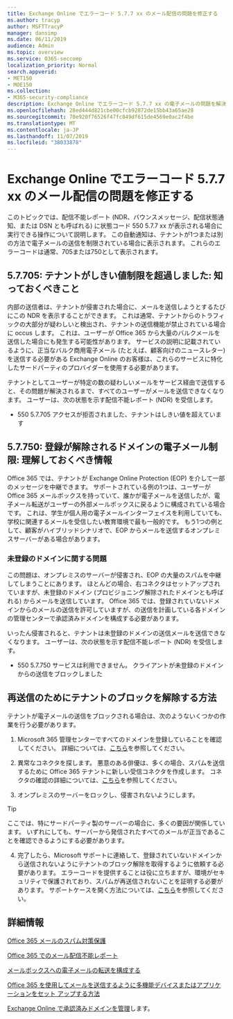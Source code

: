 ```yaml
---
title: Exchange Online でエラーコード 5.7.7 xx のメール配信の問題を修正する
ms.author: tracyp
author: MSFTTracyP
manager: dansimp
ms.date: 06/11/2019
audience: Admin
ms.topic: overview
ms.service: O365-seccomp
localization_priority: Normal
search.appverid:
- MET150
- MOE150
ms.collection:
- M365-security-compliance
description: Exchange Online でエラーコード 5.7.7 xx の電子メールの問題を解決する方法について説明します (テナントがメールの送信をブロックされた場合)。
ms.openlocfilehash: 28ed444d821cbe00cfcb92872de15bb43a65ae28
ms.sourcegitcommit: 70e920f76526f47fc849df615de4569e0ac2f4be
ms.translationtype: MT
ms.contentlocale: ja-JP
ms.lasthandoff: 11/07/2019
ms.locfileid: "38033878"
---
```

# <a name="fix-email-delivery-issues-for-error-code-577xx-in-exchange-online"></a>Exchange Online でエラーコード 5.7.7 xx のメール配信の問題を修正する

このトピックでは、配信不能レポート (NDR、バウンスメッセージ、配信状態通知、または DSN とも呼ばれる) に状態コード 550 5.7.7 xx が表示される場合に実行できる操作について説明します。 この自動通知は、テナントが1つまたは別の方法で電子メールの送信を制限されている場合に表示されます。 これらのエラーコードは通常、705または750として表示されます。

## <a name="57705-tenant-has-exceeded-threshold-restriction-what-you-need-to-know"></a>5.7.705: テナントがしきい値制限を超過しました: 知っておくべきこと

内部の送信者は、テナントが侵害された場合に、メールを送信しようとするたびにこの NDR を表示することができます。 これは通常、テナントからのトラフィックの大部分が疑わしいと検出され、テナントの送信機能が禁止されている場合に occus します。 これは、ユーザーが Office 365 から大量のバルクメールを送信した場合にも発生する可能性があります。 サービスの説明に記載されているように、正当なバルク商用電子メール (たとえば、顧客向けのニュースレター) を送信する必要がある Exchange Online のお客様は、これらのサービスに特化したサードパーティのプロバイダーを使用する必要があります。

テナントとしてユーザーが特定の数の疑わしいメールをサービス経由で送信すると、その問題が解決されるまで、すべてのユーザーがメールを送信できなくなります。 ユーザーは、次の状態を示す配信不能レポート (NDR) を受信します。

- 550 5.7.705 アクセスが拒否されました、テナントはしきい値を超えています

## <a name="57750-unregistered-domain-email-restriction-what-you-need-to-know"></a>5.7.750: 登録が解除されるドメインの電子メール制限: 理解しておくべき情報

Office 365 では、テナントが Exchange Online Protection (EOP) を介して一部のメッセージを中継できます。 サポートされている例の1つは、ユーザーが Office 365 メールボックスを持っていて、誰かが電子メールを送信したが、電子メール転送がユーザーの外部メールボックスに戻るように構成されている場合です。 これは、学生が個人用の電子メールインターフェイスを利用していても、学校に関連するメールを受信したい教育環境で最も一般的です。 もう1つの例として、顧客がハイブリッドシナリオで、EOP からメールを送信するオンプレミスサーバーがある場合があります。

### <a name="problems-with-unregistered-domains"></a>未登録のドメインに関する問題

この問題は、オンプレミスのサーバーが侵害され、EOP の大量のスパムを中継してしまうことにあります。 ほとんどの場合、右コネクタはセットアップされていますが、未登録のドメイン (プロビジョニング解除されたドメインとも呼ばれる) からメールを送信しています。 Office 365 では、登録されていないドメインからのメールの送信を許可していますが、の送信を計画している各ドメインの管理センターで承認済みドメインを構成する必要があります。

いったん侵害されると、テナントは未登録のドメインの送信メールを送信できなくなります。 ユーザーは、次の状態を示す配信不能レポート (NDR) を受信します。

- 550 5.7.750 サービスは利用できません。 クライアントが未登録のドメインからの送信をブロックしました

## <a name="how-to-unblocking-tenant-in-order-to-send-again"></a>再送信のためにテナントのブロックを解除する方法

テナントが電子メールの送信をブロックされる場合は、次のようないくつかの作業を行う必要があります。

1. Microsoft 365 管理センターですべてのドメインを登録していることを確認してください。 詳細については、[こちら](https://docs.microsoft.com/exchange/mail-flow-best-practices/manage-accepted-domains/manage-accepted-domains)を参照してください。

2. 異常なコネクタを探します。 悪意のある俳優は、多くの場合、スパムを送信するために Office 365 テナントに新しい受信コネクタを作成します。 コネクタの確認の詳細については、[こちら](https://docs.microsoft.com/powershell/module/exchange/mail-flow/get-inboundconnector?view=exchange-ps)を参照してください。 

3. オンプレミスのサーバーをロックし、侵害されないようにします。

> [!TIP]
> ここでは、特にサードパーティ製のサーバーの場合に、多くの要因が関係しています。 いずれにしても、サーバーから発信されたすべてのメールが正当であることを確認できるようにする必要があります。

4. 完了したら、Microsoft サポートに連絡して、登録されていないドメインから送信されないようにテナントのブロック解除を取得するように依頼する必要があります。  エラーコードを提供することは役に立ちますが、環境がセキュリティで保護されており、スパムが再送信されないことを証明する必要があります。 サポートケースを開く方法については、[こちら](https://support.office.com/article/Contact-support-for-business-products-Admin-Help-32a17ca7-6fa0-4870-8a8d-e25ba4ccfd4b#ID0EAADAAA=online)を参照してください。
  
## <a name="for-more-information"></a>詳細情報

[Office 365 メールのスパム対策保護](anti-spam-protection.md)

[Office 365 でのメール配信不能レポート](https://support.office.com/article/email-non-delivery-reports-in-office-365-51daa6b9-2e35-49c4-a0c9-df85bf8533c3)

[メールボックスへの電子メールの転送を構成する](https://docs.microsoft.com/exchange/recipients-in-exchange-online/manage-user-mailboxes/configure-email-forwarding)

[Office 365 を使用してメールを送信するように多機能デバイスまたはアプリケーションをセット アップする方法](https://support.office.com/article/How-to-set-up-a-multifunction-device-or-application-to-send-email-using-Office-365-69f58e99-c550-4274-ad18-c805d654b4c4)

[Exchange Online で承認済みドメインを管理](https://docs.microsoft.com/exchange/mail-flow-best-practices/manage-accepted-domains/manage-accepted-domains)します。
